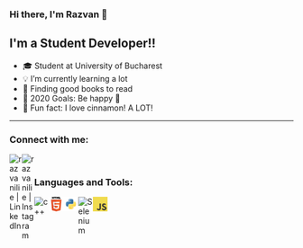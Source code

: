 ### Hi there, I'm Razvan 👋

## I'm a Student Developer!!

- 🎓 Student at University of Bucharest
- 💡 I’m currently learning a lot
- 👀 Finding good books to read
- 🥅 2020 Goals: Be happy 🌻
- 👻 Fun fact: I love cinnamon! A LOT!
---
### Connect with me:

[<img align="left" alt="razvanilie | LinkedIn" width="22px" src="https://cdn.jsdelivr.net/npm/simple-icons@v3/icons/linkedin.svg" />][linkedin]
[<img align="left" alt="razvanilie | Instagram" width="22px" src="https://cdn.jsdelivr.net/npm/simple-icons@v3/icons/facebook.svg" />][facebook]

<br />

### Languages and Tools:

[<img align="left" alt="c++" width="26px" src="https://upload.wikimedia.org/wikipedia/commons/thumb/1/18/ISO_C%2B%2B_Logo.svg/1200px-ISO_C%2B%2B_Logo.svg.png" />][linkedin]
[<img align="left" alt="HTML5" width="26px" src="https://raw.githubusercontent.com/github/explore/80688e429a7d4ef2fca1e82350fe8e3517d3494d/topics/html/html.png" />][linkedin]
[<img align="left" alt="Python" width="26px" src="https://raw.githubusercontent.com/github/explore/80688e429a7d4ef2fca1e82350fe8e3517d3494d/topics/python/python.png" />][linkedin]
[<img align="left" alt="Selenium" width="26px" src="https://www.selenium.dev/images/selenium_logo_square_green.png" />][linkedin]
[<img align="left" alt="JavaScript" width="26px" src="https://raw.githubusercontent.com/github/explore/80688e429a7d4ef2fca1e82350fe8e3517d3494d/topics/javascript/javascript.png" />][linkedin]

<br />
<br />


[facebook]: https://www.facebook.com/razvan.mihaita.9/
[linkedin]: https://www.linkedin.com/in/razvan-mihaita-ilie-28b1861b8/
